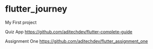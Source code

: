 # flutter_journey
My First project 

Quiz App
https://github.com/aditechdev/flutter-complete-guide

Assignment One
https://github.com/aditechdev/flutter_assignment_one
